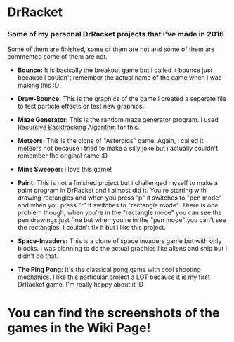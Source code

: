 # DrRacket

### Some of my personal DrRacket projects that i've made in 2016
Some of them are finished, some of them are not and some of them are commented some of them are not.



- **Bounce:**
It is basically the breakout game but i called it bounce just because i couldn't remember the actual name of the game when i was making this :D

- **Draw-Bounce:**
This is the graphics of the game i created a seperate file to test particle effects or test new graphics.

- **Maze Generator:**
This is the random maze generator program. I used [Recursive Backtracking Algorithm](https://en.wikipedia.org/wiki/Maze_generation_algorithm) for this.

- **Meteors:**
This is the clone of "Asteroids" game. Again, i called it meteors not because i tried to make a silly joke but i actually couldn't remember the original name :D

- **Mine Sweeper:**
I love this game!

- **Paint:**
This is not a finished project but i challenged myself to make a paint program in DrRacket and i almost did it. You're starting with drawing rectangles and when you press "p" it switches to "pen mode" and when you press "r" it switches to "rectangle mode". There is one problem though; when you're in the "rectangle mode" you can see the pen drawings just fine but when you're in the "pen mode" you can't see the rectangles. I couldn't fix it but i like this project.

- **Space-Invaders:**
This is a clone of space invaders game but with only blocks. I was planning to do the actual graphics like aliens and ship but I didn't do that.

- **The Ping Pong:**
It's the classical pong game with cool shooting mechanics. I like this particular project a LOT because it is my first DrRacket game. I'm really happy about it :D 

# __You can find the screenshots of the games in the Wiki Page!__ #
